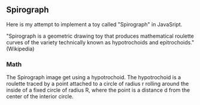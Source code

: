 ## Spirograph

Here is my attempt to implement a toy called "Spirograph" in JavaSript.

"Spirograph is a geometric drawing toy that produces mathematical roulette curves of the variety technically known as hypotrochoids and epitrochoids."(Wikipedia)

### Math

The Spirograph image get using a hypotrochoid. The hypotrochoid is a roulette traced by a point attached to a circle of radius r rolling around the inside of a fixed circle of radius R, where the point is a distance d from the center of the interior circle. 
